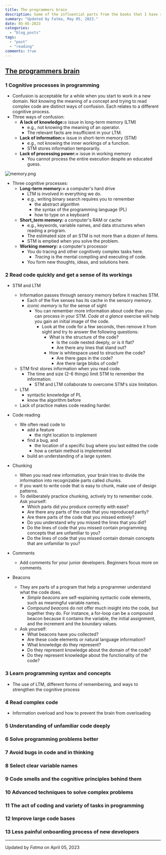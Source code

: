 ```yaml
---
title: The programmers brain
description: Some of the influential parts from the books that I have read.
summary: "Updated by Fatma, May 05, 2023."
date: 05-05-2023
categories:
  - "blog_posts"
tags:
  - "post"
  - "reading"
comments: true
---
```

## [The programmers brain](https://www.manning.com/books/the-programmers-brain)

### 1 Cognitive processes in programming

- Confusion is acceptable for a while when you start to work in a new domain. Not knowing the meaning of a concept and trying to read complex code are distinct ways of confusion. Each relates to a different cognitive process.
- Three ways of confusion:
  - __A lack of knowledge:=__ issue in long-term memory (LTM)
    - e.g., not knowing the meaning of an operator.
    - The relevant facts are insufficient in your LTM.
  - __Lack of information:=__ issue in short-term memory (STM)
    - e.g., not knowing the inner workings of a function.
    - STM stores information temporarily.
  - __Lack of processing power:=__ issue in working memory
    - You cannot process the entire execution despite an educated guess.

![memory.png](/img/memory.png)

- Three cognitive processes:
  - __Long-term memory:=__ a computer's hard drive
    - LTM is involved in everything we do.
    - e.g., writing binary search requires you to remember
      - the abstract algorithm
      - the syntax of the programming language (PL)
      - how to type on a keyboard
  - __Short_term memory:__ a computer's RAM or cache
    - e.g., keywords, variable names, and data structures when reading a program.
    - The estimated size of an STM is not more than a dozen of items.
    - STM is emptied when you solve the problem.
  - __Working memory:__ a computer's processor
    - You do tracing and other cognitively complex tasks here.
      - _Tracing_ is the mental compiling and executing of code.
    - You form new thoughts, ideas, and solutions here.

### 2 Read code quickly and get a sense of its workings

- STM and LTM
  - Information passes through sensory memory before it reaches STM.
    - Each of the five senses has its cache in the sensory memory.
    - _iconic memory_ is for the sense of sight
      - You can remember more information about code than you can process in your STM. _Code at a glance_ exercise will help you gain an initial image of the code.
        - Look at the code for a few seconds, then remove it from sight and try to answer the following questions:
          - What is the structure of the code?
            - Is the code nested deeply, or is it flat?
            - Are there any lines that stand out?
          - How is whitespace used to structure the code?
            - Are there gaps in the code?
            - Are there large blobs of code?
  - STM first stores information when you read code.
    - The time and size (2-6 things) limit STM to remember the information.
      - STM and LTM collaborate to overcome STM's size limitation.
  - LTM
    - syntactic knowledge of PL
    - know the algorithm before
  - Lack of practice makes code reading harder.

- Code reading
  - We often read code to
    - add a feature
      - the right location to implement
    - find a bug, and
      - the location of a specific bug where you last edited the code
      - how a certain method is implemented
    - build an understanding of a large system.

- Chunking
  - When you read new information, your brain tries to divide the information into recognizable parts called chunks.
  - If you want to write code that is easy to chunk, make use of design patterns.
  - To deliberately practice chunking, actively try to remember code. Ask yourself:
    - Which parts did you produce correctly with ease?
    - Are there any parts of the code that you reproduced partly?
    - Are there parts of the code that you missed entirely?
    - Do you understand why you missed the lines that you did?
    - Do the lines of code that you missed contain programming concepts that are unfamiliar to you?
    - Do the lines of code that you missed contain domain concepts that are unfamiliar to you?

- Comments
  - Add comments for your junior developers. Beginners focus more on comments.

- Beacons
  - They are parts of a program that help a programmer understand what the code does.
    - _Simple beacons_ are self-explaining syntactic code elements, such as meaningful variable names.
    - _Compound beacons_ do not offer much insight into the code, but together they do. For instance, a for-loop can be a compound beacon because it contains the variable, the initial assignment, and the increment and the boundary values.
  - Ask yourself:
    - What beacons have you collected?
    - Are these code elements or natural language information?
    - What knowledge do they represent?
    - Do they represent knowledge about the domain of the code?
    - Do they represent knowledge about the functionality of the code?

### 3 Learn programming syntax and concepts

- The use of LTM, different forms of remembering, and ways to strengthen the cognitive process

### 4 Read complex code

- Information overload and how to prevent the brain from overloading

### 5 Understanding of unfamiliar code deeply

### 6 Solve programming problems better

### 7 Avoid bugs in code and in thinking

### 8 Select clear variable names

### 9 Code smells and the cognitive principles behind them

### 10 Advanced techniques to solve complex problems

### 11 The act of coding and variety of tasks in programming

### 12 Improve large code bases

### 13 Less painful onboarding process of new developers

---

Updated by _Fatma_ on April 05, 2023
